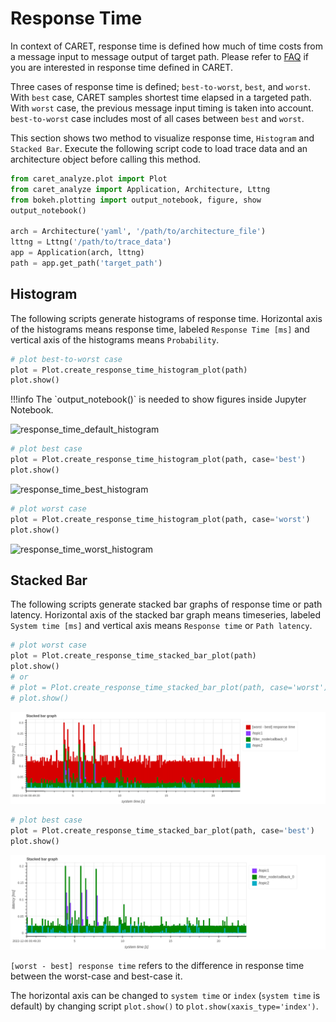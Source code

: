# Response Time

In context of CARET, response time is defined how much of time costs from a message input to message output of target path. Please refer to [FAQ](../../faq/faq.md#how-response-time-is-calculated) if you are interested in response time defined in CARET.

Three cases of response time is defined; `best-to-worst`, `best`, and `worst`. With `best` case, CARET samples shortest time elapsed in a targeted path. With `worst` case, the previous message input timing is taken into account. `best-to-worst` case includes most of all cases between `best` and `worst`.

This section shows two method to visualize response time, `Histogram` and `Stacked Bar`.
Execute the following script code to load trace data and an architecture object before calling this method.

```python
from caret_analyze.plot import Plot
from caret_analyze import Application, Architecture, Lttng
from bokeh.plotting import output_notebook, figure, show
output_notebook()

arch = Architecture('yaml', '/path/to/architecture_file')
lttng = Lttng('/path/to/trace_data')
app = Application(arch, lttng)
path = app.get_path('target_path')
```

## Histogram
The following scripts generate histograms of response time. Horizontal axis of the histograms means response time, labeled `Response Time [ms]` and vertical axis of the histograms means `Probability`.

```python
# plot best-to-worst case
plot = Plot.create_response_time_histogram_plot(path)
plot.show()
```

<prettier-ignore-start>
!!!info
    The `output_notebook()` is needed to show figures inside Jupyter Notebook.
<prettier-ignore-end>

![response_time_default_histogram](../../imgs/response_time_default_histogram.png)

```python
# plot best case
plot = Plot.create_response_time_histogram_plot(path, case='best')
plot.show()
```

![response_time_best_histogram](../../imgs/response_time_best_histogram.png)

```python
# plot worst case
plot = Plot.create_response_time_histogram_plot(path, case='worst')
plot.show()
```

![response_time_worst_histogram](../../imgs/response_time_worst_histogram.png)

## Stacked Bar
The following scripts generate stacked bar graphs of response time or path latency.
Horizontal axis of the stacked bar graph means timeseries, labeled `System time [ms]` and vertical axis means `Response time` or `Path latency`.

```python
# plot worst case
plot = Plot.create_response_time_stacked_bar_plot(path)
plot.show()
# or
# plot = Plot.create_response_time_stacked_bar_plot(path, case='worst')
# plot.show()
```
![response_time_worst_stacked_bar](../../imgs/response_time_worst_stacked_bar.png)

```python
# plot best case
plot = Plot.create_response_time_stacked_bar_plot(path, case='best')
plot.show()
```
![response_time_best_stacked_bar](../../imgs/response_time_best_stacked_bar.png)

`[worst - best] response time` refers to the difference in response time between the worst-case and best-case it.

The horizontal axis can be changed to `system time` or `index` (`system time` is default) by changing script `plot.show()` to `plot.show(xaxis_type='index')`.


